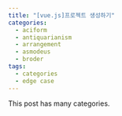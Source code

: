 ```yaml
---
title: "[vue.js]프로젝트 생성하기"
categories:
  - aciform
  - antiquarianism
  - arrangement
  - asmodeus
  - broder
tags:
  - categories
  - edge case
---
```


This post has many categories.